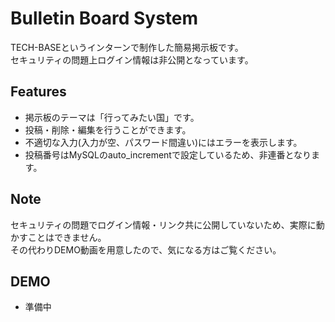 # Bulletin Board System
 
TECH-BASEというインターンで制作した簡易掲示板です。<br>
セキュリティの問題上ログイン情報は非公開となっています。

## Features
- 掲示板のテーマは「行ってみたい国」です。
- 投稿・削除・編集を行うことができます。
- 不適切な入力(入力が空、パスワード間違い)にはエラーを表示します。
- 投稿番号はMySQLのauto_incrementで設定しているため、非連番となります。

## Note
セキュリティの問題でログイン情報・リンク共に公開していないため、実際に動かすことはできません。<br>
その代わりDEMO動画を用意したので、気になる方はご覧ください。

## DEMO
- 準備中
